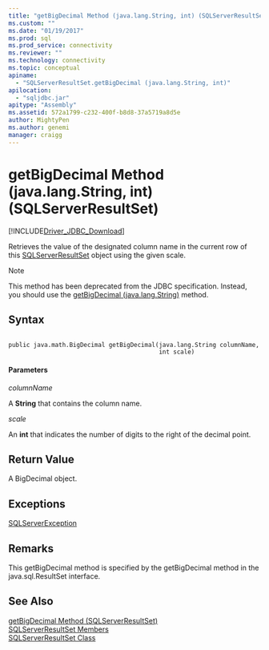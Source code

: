 ```yaml
---
title: "getBigDecimal Method (java.lang.String, int) (SQLServerResultSet) | Microsoft Docs"
ms.custom: ""
ms.date: "01/19/2017"
ms.prod: sql
ms.prod_service: connectivity
ms.reviewer: ""
ms.technology: connectivity
ms.topic: conceptual
apiname: 
  - "SQLServerResultSet.getBigDecimal (java.lang.String, int)"
apilocation: 
  - "sqljdbc.jar"
apitype: "Assembly"
ms.assetid: 572a1799-c232-400f-b8d8-37a5719a8d5e
author: MightyPen
ms.author: genemi
manager: craigg
---
```

# getBigDecimal Method (java.lang.String, int) (SQLServerResultSet)
[!INCLUDE[Driver_JDBC_Download](../../../includes/driver_jdbc_download.md)]

  Retrieves the value of the designated column name in the current row of this [SQLServerResultSet](../../../connect/jdbc/reference/sqlserverresultset-class.md) object using the given scale.  
  
> [!NOTE]  
>  This method has been deprecated from the JDBC specification. Instead, you should use the [getBigDecimal (java.lang.String)](../../../connect/jdbc/reference/getbigdecimal-method-java-lang-string-sqlserverresultset.md) method.  
  
## Syntax  
  
```  
  
public java.math.BigDecimal getBigDecimal(java.lang.String columnName,  
                                          int scale)  
```  
  
#### Parameters  
 *columnName*  
  
 A **String** that contains the column name.  
  
 *scale*  
  
 An **int** that indicates the number of digits to the right of the decimal point.  
  
## Return Value  
 A BigDecimal object.  
  
## Exceptions  
 [SQLServerException](../../../connect/jdbc/reference/sqlserverexception-class.md)  
  
## Remarks  
 This getBigDecimal method is specified by the getBigDecimal method in the java.sql.ResultSet interface.  
  
## See Also  
 [getBigDecimal Method &#40;SQLServerResultSet&#41;](../../../connect/jdbc/reference/getbigdecimal-method-sqlserverresultset.md)   
 [SQLServerResultSet Members](../../../connect/jdbc/reference/sqlserverresultset-members.md)   
 [SQLServerResultSet Class](../../../connect/jdbc/reference/sqlserverresultset-class.md)  
  
  
